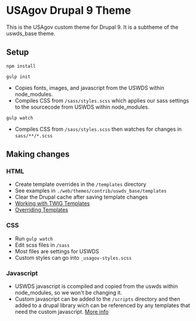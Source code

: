 # USAgov Drupal 9 Theme

This is the USAgov custom theme for Drupal 9. It is a subtheme of the uswds_base theme.

## Setup

`npm install`

`gulp init`
* Copies fonts, images, and javascript from the USWDS within node_modules.
* Compiles CSS from `/sass/styles.scss` which applies our sass settings to the sourcecode from USWDS within node_modules.

`gulp watch`
* Compiles CSS from `/sass/styles.scss` then watches for changes in `sass/**/*.scss`


## Making changes

### HTML
* Create template overrides in the `/templates` directory
* See examples in `./web/themes/contrib/uswds_base/templates`
* Clear the Drupal cache after saving template changes
* [Working with TWIG Templates](https://www.drupal.org/docs/theming-drupal/twig-in-drupal/working-with-twig-templates)
* [Overriding Templates](https://www.drupal.org/docs/7/theming/overriding-themable-output/beginners-guide-to-overriding-themable-output#s-overriding-a-template-file)

### CSS
* Run `gulp watch`
* Edit scss files in `/sass`
* Most files are settings for USWDS
* Custom styles can go into `_usagov-styles.scss`

### Javascript
* USWDS javascript is ccompiled and copied from the uswds within node_modules, so we won't be changing it.
* Custom javascript can be added to the `/scripts` directory and then added to a drupal library wich can be referenced by any templates that need the custom javascript. [More info](https://www.drupal.org/docs/creating-custom-modules/adding-stylesheets-css-and-javascript-js-to-a-drupal-module#twig)